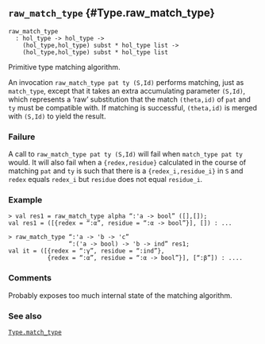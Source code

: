 ## `raw_match_type` {#Type.raw_match_type}


```
raw_match_type
  : hol_type -> hol_type ->
    (hol_type,hol_type) subst * hol_type list ->
    (hol_type,hol_type) subst * hol_type list
```



Primitive type matching algorithm.


An invocation `raw_match_type pat ty (S,Id)` performs matching, just
as `match_type`, except that it takes an extra accumulating parameter
`(S,Id)`, which represents a ’raw’ substitution that the match
`(theta,id)` of `pat` and `ty` must be compatible with. If matching is
successful, `(theta,id)` is merged with `(S,Id)` to yield the result.

### Failure

A call to `raw_match_type pat ty (S,Id)` will fail
when `match_type pat ty` would. It will also fail when a
`{redex,residue}` calculated in the course of matching `pat` and `ty`
is such that there is a `{redex_i,residue_i}` in `S` and `redex`
equals `redex_i` but `residue` does not equal `residue_i`.

### Example

    
    > val res1 = raw_match_type alpha “:'a -> bool” ([],[]);
    val res1 = ([{redex = “:α”, residue = “:α -> bool”}], []) : ...
    
    > raw_match_type “:'a -> 'b -> 'c”
                     “:('a -> bool) -> 'b -> ind” res1;
    val it = ([{redex = “:γ”, residue = “:ind”},
               {redex = “:α”, residue = “:α -> bool”}], [“:β”]) : ....
    



### Comments

Probably exposes too much internal state of the matching algorithm.

### See also

[`Type.match_type`](#Type.match_type)

